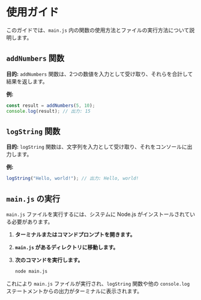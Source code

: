 # 使用ガイド

このガイドでは、`main.js` 内の関数の使用方法とファイルの実行方法について説明します。

## `addNumbers` 関数

**目的:** `addNumbers` 関数は、2つの数値を入力として受け取り、それらを合計して結果を返します。

**例:**

```javascript
const result = addNumbers(5, 10);
console.log(result); // 出力: 15
```

## `logString` 関数

**目的:** `logString` 関数は、文字列を入力として受け取り、それをコンソールに出力します。

**例:**

```javascript
logString("Hello, world!"); // 出力: Hello, world!
```

## `main.js` の実行

`main.js` ファイルを実行するには、システムに Node.js がインストールされている必要があります。

1.  **ターミナルまたはコマンドプロンプトを開きます。**
2.  **`main.js` があるディレクトリに移動します。**
3.  **次のコマンドを実行します。**

    ```bash
    node main.js
    ```

これにより `main.js` ファイルが実行され、`logString` 関数や他の `console.log` ステートメントからの出力がターミナルに表示されます。
